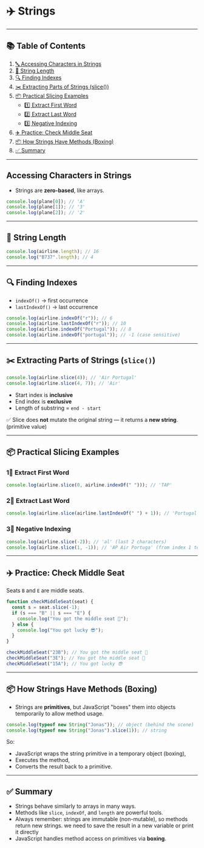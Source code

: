 # ✈️ Strings

---

## 📚 Table of Contents

1. [🔤 Accessing Characters in Strings](#accessing-characters-in-strings)
2. [📏 String Length](#-string-length)
3. [🔍 Finding Indexes](#-finding-indexes)
4. [✂️ Extracting Parts of Strings (slice())](#️-extracting-parts-of-strings-slice)
5. [📦 Practical Slicing Examples](#-practical-slicing-examples)
   - [1️⃣ Extract First Word](#1⃣-extract-first-word)
   - [2️⃣ Extract Last Word](#2⃣-extract-last-word)
   - [3️⃣ Negative Indexing](#3⃣-negative-indexing)
6. [✈️ Practice: Check Middle Seat](#️-practice-check-middle-seat)
7. [📦 How Strings Have Methods (Boxing)](#-how-strings-have-methods-boxing)
8. [✅ Summary](#-summary)

---

## Accessing Characters in Strings

- Strings are **zero-based**, like arrays.

```jsx
console.log(plane[0]); // 'A'
console.log(plane[1]); // '3'
console.log(plane[2]); // '2'
```

---

## 📏 String Length

```jsx
console.log(airline.length); // 16
console.log("B737".length); // 4
```

---

## 🔍 Finding Indexes

- `indexOf()` → first occurrence
- `lastIndexOf()` → last occurrence

```jsx
console.log(airline.indexOf("r")); // 6
console.log(airline.lastIndexOf("r")); // 10
console.log(airline.indexOf("Portugal")); // 8
console.log(airline.indexOf("portugal")); // -1 (case sensitive)
```

---

## ✂️ Extracting Parts of Strings (`slice()`)

```jsx
console.log(airline.slice(4)); // 'Air Portugal'
console.log(airline.slice(4, 7)); // 'Air'
```

- Start index is **inclusive**
- End index is **exclusive**
- Length of substring = `end - start`

✅ Slice does **not** mutate the original string — it returns a **new string**. (primitive value)

---

## 📦 Practical Slicing Examples

### 1⃣ Extract First Word

```jsx
console.log(airline.slice(0, airline.indexOf(" "))); // 'TAP'
```

### 2⃣ Extract Last Word

```jsx
console.log(airline.slice(airline.lastIndexOf(" ") + 1)); // 'Portugal'
```

### 3⃣ Negative Indexing

```jsx
console.log(airline.slice(-2)); // 'al' (last 2 characters)
console.log(airline.slice(1, -1)); // 'AP Air Portuga' (from index 1 to one before last)
```

---

## ✈️ Practice: Check Middle Seat

Seats `B` and `E` are middle seats.

```jsx
function checkMiddleSeat(seat) {
  const s = seat.slice(-1);
  if (s === "B" || s === "E") {
    console.log("You got the middle seat 😬");
  } else {
    console.log("You got lucky 😎");
  }
}

checkMiddleSeat("23B"); // You got the middle seat 😬
checkMiddleSeat("3E"); // You got the middle seat 😬
checkMiddleSeat("15A"); // You got lucky 😎
```

---

## 📦 How Strings Have Methods (Boxing)

- Strings are **primitives**, but JavaScript "boxes" them into objects temporarily to allow method usage.

```jsx
console.log(typeof new String("Jonas")); // object (behind the scene)
console.log(typeof new String("Jonas").slice(1)); // string
```

So:

- JavaScript wraps the string primitive in a temporary object (boxing),
- Executes the method,
- Converts the result back to a primitive.

---

## ✅ Summary

- Strings behave similarly to arrays in many ways.
- Methods like `slice`, `indexOf`, and `length` are powerful tools.
- Always remember: strings are immutable (non-mutable), so methods return new strings. we need to save the result in a new variable or print it directly
- JavaScript handles method access on primitives via **boxing**.
